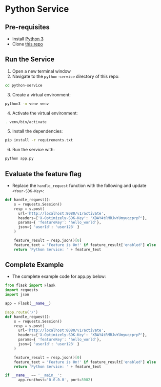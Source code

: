 # Python Service

## Pre-requisites
- Install [Python 3](https://www.python.org/downloads/)
- Clone [this repo](https://github.com/asaschachar/oplty-in-microservice-example)

## Run the Service
1. Open a new terminal window
2. Navigate to the `python-service` directory of this repo:
```bash
cd python-service
```

3. Create a virtual environment:
```bash
python3 -m venv venv
```

4. Activate the virtual environment:
```bash
. venv/bin/activate
```

5. Install the dependencies:
```bash
pip install -r requirements.txt
```

6. Run the service with:
```bash
python app.py
```

## Evaluate the feature flag
- Replace the `handle_request` function with the following and update `<Your-SDK-Key>`:
```python
def handle_request():
    s = requests.Session()
    resp = s.post(
      url='http://localhost:8080/v1/activate',
      headers={'X-Optimizely-SDK-Key': 'XBAY4tRMRJwYUmyuqcprpP'},
      params={ 'featureKey': 'hello_world'},
      json={ 'userId': 'user123' }
    )

    feature_result = resp.json()[0]
    feature_text = 'Feature is On!' if feature_result['enabled'] else 'Feature is off :('
    return 'Python Service: ' + feature_text
```

## Complete Example
- The complete example code for app.py below:
```python
from flask import Flask
import requests
import json

app = Flask(__name__)

@app.route('/')
def handle_request():
    s = requests.Session()
    resp = s.post(
      url='http://localhost:8080/v1/activate',
      headers={'X-Optimizely-SDK-Key': 'XBAY4tRMRJwYUmyuqcprpP'},
      params={ 'featureKey': 'hello_world'},
      json={ 'userId': 'user123' }
    )

    feature_result = resp.json()[0]
    feature_text = 'Feature is On!' if feature_result['enabled'] else 'Feature is off :('
    return 'Python Service: ' + feature_text 

if __name__ == '__main__':
      app.run(host='0.0.0.0', port=3002)
```
